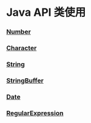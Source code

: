 # Java API 类使用
### [Number](Number.md)

### [Character](Character.md)

### [String](String.md)

### [StringBuffer](StringBuffer.md)

### [Date](Date.md)

### [RegularExpression](RegularExpression.md)

